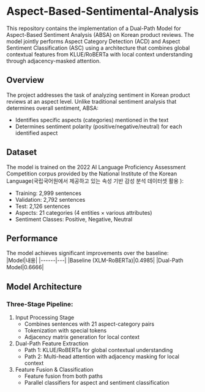 # Aspect-Based-Sentimental-Analysis
This repository contains the implementation of a Dual-Path Model for Aspect-Based Sentiment Analysis (ABSA) on Korean product reviews. The model jointly performs Aspect Category Detection (ACD) and Aspect Sentiment Classification (ASC) using a architecture that combines global contextual features from KLUE/RoBERTa with local context understanding through adjacency-masked attention.

## Overview
The project addresses the task of analyzing sentiment in Korean product reviews at an aspect level. Unlike traditional sentiment analysis that determines overall sentiment, ABSA:   
  + Identifies specific aspects (categories) mentioned in the text
  + Determines sentiment polarity (positive/negative/neutral) for each identified aspect

## Dataset
The model is trained on the 2022 AI Language Proficiency Assessment Competition corpus provided by the National Institute of the Korean Language(국립국어원에서 제공하고 있는 속성 기반 감성 분석 데이터셋 활용
):
 + Training: 2,999 sentences
 + Validation: 2,792 sentences
 + Test: 2,126 sentences
 + Aspects: 21 categories (4 entities × various attributes)
 + Sentiment Classes: Positive, Negative, Neutral

## Performance
The model achieves significant improvements over the baseline:   
|Model|내용|
|------|---|
|Baseline (XLM-RoBERTa)|0.4985|
|Dual-Path Model|0.6666|

## Model Architecture
### Three-Stage Pipeline:
1. Input Processing Stage
   + Combines sentences with 21 aspect-category pairs
   + Tokenization with special tokens 
   + Adjacency matrix generation for local context
2. Dual-Path Feature Extraction
   + Path 1: KLUE/RoBERTa for global contextual understanding
   + Path 2: Multi-head attention with adjacency masking for local context
3. Feature Fusion & Classification
   + Feature fusion from both paths
   + Parallel classifiers for aspect and sentiment classification
